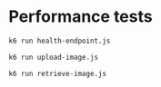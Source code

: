 # Performance tests

```bash
k6 run health-endpoint.js
```

```bash
k6 run upload-image.js
```

```bash
k6 run retrieve-image.js
```
